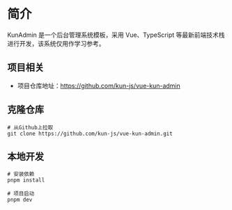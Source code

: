 # 简介

KunAdmin 是一个后台管理系统模板，采用 Vue、TypeScript 等最新前端技术栈进行开发，该系统仅用作学习参考。

## 项目相关

- 项目仓库地址：https://github.com/kun-js/vue-kun-admin

## 克隆仓库

```
# 从Github上拉取
git clone https://github.com/kun-js/vue-kun-admin.git
```

## 本地开发

```
# 安装依赖
pnpm install

# 项目启动
pnpm dev
```

